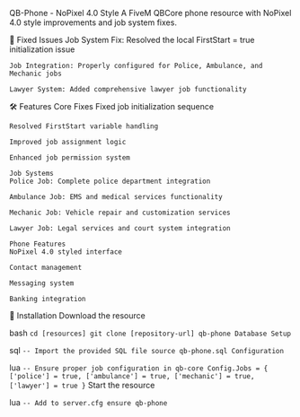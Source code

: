 QB-Phone - NoPixel 4.0 Style
    A FiveM QBCore phone resource with NoPixel 4.0 style improvements and job system fixes.

🚨 Fixed Issues
    Job System Fix: Resolved the local FirstStart = true initialization issue

    Job Integration: Properly configured for Police, Ambulance, and Mechanic jobs

    Lawyer System: Added comprehensive lawyer job functionality

🛠️ Features
    Core Fixes
    Fixed job initialization sequence

    Resolved FirstStart variable handling

    Improved job assignment logic

    Enhanced job permission system

    Job Systems
    Police Job: Complete police department integration

    Ambulance Job: EMS and medical services functionality

    Mechanic Job: Vehicle repair and customization services

    Lawyer Job: Legal services and court system integration

    Phone Features
    NoPixel 4.0 styled interface

    Contact management

    Messaging system

    Banking integration

📁 Installation
    Download the resource

bash
`cd [resources]
git clone [repository-url] qb-phone
Database Setup `

sql
`-- Import the provided SQL file
source qb-phone.sql
Configuration`

lua
`-- Ensure proper job configuration in qb-core
Config.Jobs = {
    ['police'] = true,
    ['ambulance'] = true,
    ['mechanic'] = true,
    ['lawyer'] = true
}`
Start the resource

lua
`-- Add to server.cfg
ensure qb-phone`
